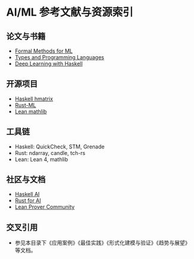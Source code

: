 # AI/ML 参考文献与资源索引

## 论文与书籍

- [Formal Methods for ML](https://arxiv.org/abs/2107.10121)
- [Types and Programming Languages](https://www.cis.upenn.edu/~bcpierce/tapl/)
- [Deep Learning with Haskell](https://www.manning.com/books/deep-learning-with-haskell)

## 开源项目

- [Haskell hmatrix](https://hackage.haskell.org/package/hmatrix)
- [Rust-ML](https://github.com/rust-ml)
- [Lean mathlib](https://github.com/leanprover-community/mathlib)

## 工具链

- Haskell: QuickCheck, STM, Grenade
- Rust: ndarray, candle, tch-rs
- Lean: Lean 4, mathlib

## 社区与文档

- [Haskell AI](https://wiki.haskell.org/Artificial_intelligence)
- [Rust for AI](https://github.com/rust-ml)
- [Lean Prover Community](https://leanprover-community.github.io/)

## 交叉引用

- 参见本目录下《应用案例》《最佳实践》《形式化建模与验证》《趋势与展望》等文档。
